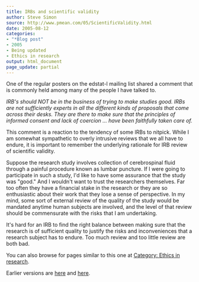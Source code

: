 ```yaml
---
title: IRBs and scientific validity
author: Steve Simon
source: http://www.pmean.com/05/ScientificValidity.html
date: 2005-08-12
categories:
- "*Blog post"
- 2005
- Being updated
- Ethics in research
output: html_document
page_update: partial
---
```


One of the regular posters on the edstat-l mailing list shared a comment
that is commonly held among many of the people I have talked to.

*IRB's should NOT be in the business of trying to make studies good.
IRBs are not sufficiently experts in all the different kinds of
proposals that come across their desks. They are there to make sure
that the principles of informed consent and lack of coercion \... have
been faithfully taken care of.*

This comment is a reaction to the tendency of some IRBs to nitpick.
While I am somewhat sympathetic to overly intrusive reviews that we all
have to endure, it is important to remember the underlying rationale for
IRB review of scientific validity.

Suppose the research study involves collection of cerebrospinal fluid
through a painful procedure known as lumbar puncture. If I were going to
participate in such a study, I'd like to have some assurance that the
study was "good." And I wouldn't want to trust the researchers
themselves. Far too often they have a financial stake in the research or
they are so enthusiastic about their work that they lose a sense of
perspective. In my mind, some sort of external review of the quality of
the study would be mandated anytime human subjects are involved, and the
level of that review should be commensurate with the risks that I am
undertaking.

It's hard for an IRB to find the right balance between making sure that
the research is of sufficient quality to justify the risks and
inconveniences that a research subject has to endure. Too much review
and too little review are both bad.

You can also browse
for pages similar to this one at [Category: Ethics in
research](../category/EthicsInResearch.html).

Earlier versions are [here][sim1] and [here][sim2].

[sim1]: http://www.pmean.com/05/ScientificValidity.html
[sim2]: http://new.pmean.com/scientific-validity-and-irbs/
